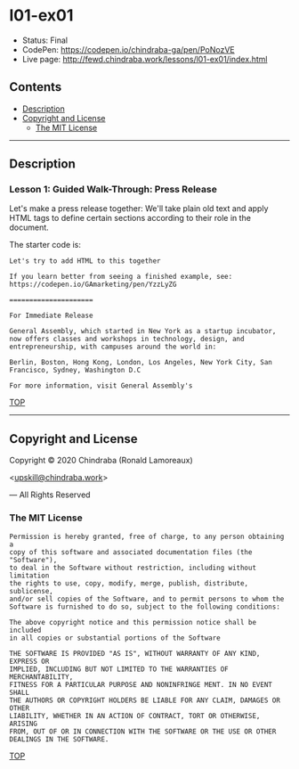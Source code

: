 # l01-ex01

-  Status: Final
-  CodePen: <https://codepen.io/chindraba-ga/pen/PoNozVE>
-  Live page: <http://fewd.chindraba.work/lessons/l01-ex01/index.html>

## Contents

-  [Description](#description)
-  [Copyright and License](#copyright-and-license)
   -  [The MIT License](#the-mit-license)

---
## Description

### Lesson 1: Guided Walk-Through: Press Release

Let's make a press release together: We'll take plain old text and apply HTML tags to define certain sections according to their role in the document.

The starter code is:

    Let's try to add HTML to this together

    If you learn better from seeing a finished example, see: https://codepen.io/GAmarketing/pen/YzzLyZG

    =====================

    For Immediate Release

    General Assembly, which started in New York as a startup incubator, now offers classes and workshops in technology, design, and entrepreneurship, with campuses around the world in:
        
    Berlin, Boston, Hong Kong, London, Los Angeles, New York City, San Francisco, Sydney, Washington D.C

    For more information, visit General Assembly's
    
[TOP](#contents)

---
## Copyright and License

Copyright © 2020  Chindraba (Ronald Lamoreaux)

<[upskill@chindraba.work](mailto:upskill@chindraba.work?subject='l01-ex01')>

— All Rights Reserved

### The MIT License
    
    Permission is hereby granted, free of charge, to any person obtaining a
    copy of this software and associated documentation files (the "Software"),
    to deal in the Software without restriction, including without limitation
    the rights to use, copy, modify, merge, publish, distribute, sublicense,
    and/or sell copies of the Software, and to permit persons to whom the
    Software is furnished to do so, subject to the following conditions:

    The above copyright notice and this permission notice shall be included
    in all copies or substantial portions of the Software

    THE SOFTWARE IS PROVIDED "AS IS", WITHOUT WARRANTY OF ANY KIND, EXPRESS OR
    IMPLIED, INCLUDING BUT NOT LIMITED TO THE WARRANTIES OF MERCHANTABILITY,
    FITNESS FOR A PARTICULAR PURPOSE AND NONINFRINGE MENT. IN NO EVENT SHALL
    THE AUTHORS OR COPYRIGHT HOLDERS BE LIABLE FOR ANY CLAIM, DAMAGES OR OTHER
    LIABILITY, WHETHER IN AN ACTION OF CONTRACT, TORT OR OTHERWISE, ARISING
    FROM, OUT OF OR IN CONNECTION WITH THE SOFTWARE OR THE USE OR OTHER
    DEALINGS IN THE SOFTWARE.

[TOP](#contents)

